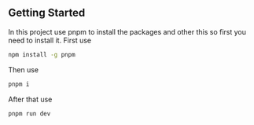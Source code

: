 ## Getting Started
In this project use pnpm to install the packages and other this so first you need to install it.
First use 
```bash
npm install -g pnpm
```
Then use 
```bash
pnpm i
```
After that use
```bash
pnpm run dev
```
